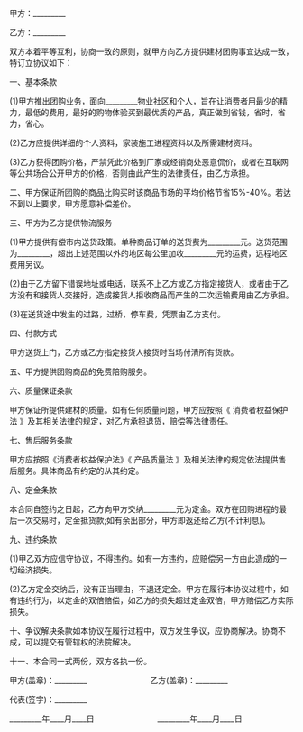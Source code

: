 
 


甲方：_________


乙方：_________


双方本着平等互利，协商一致的原则，就甲方向乙方提供建材团购事宜达成一致，特订立协议如下：


一、基本条款


(1)甲方推出团购业务，面向_________物业社区和个人，旨在让消费者用最少的精力，最低的费用，最好的购物体验买到最优质的产品，真正做到省钱，省时，省力，省心。


(2)乙方应提供详细的个人资料，家装施工进程资料以及所需建材资料。


(3)乙方获得团购价格，严禁凭此价格到厂家或经销商处恶意侃价，或者在互联网等公共场合公开甲方的价格，否则由此产生的法律责任，由乙方承担。


二、甲方保证所团购的商品比购买时该商品市场的平均价格节省15%-40%。若达不到以上要求，甲方愿意补偿差价。


三、甲方为乙方提供物流服务


(1)甲方提供有偿市内送货政策。单种商品订单的送货费为_________元。送货范围为_________，超出上述范围以外的地区每公里加收_________元的运费，远程地区费用另议。


(2)由于乙方留下错误地址或电话，联系不上乙方或乙方指定接货人，或者由于乙方没有和接货人交接好，造成接货人拒收商品而产生的二次运输费用由乙方承担。


(3)在送货途中发生的过路，过桥，停车费，凭票由乙方支付。


四、付款方式


甲方送货上门，乙方或乙方指定接货人接货时当场付清所有货款。


五、甲方提供团购商品的免费陪购服务。


六、质量保证条款


甲方保证所提供建材的质量。如有任何质量问题，甲方应按照《
消费者权益保护法
》及其相关法律的规定，对乙方承担退货，赔偿等法律责任。


七、售后服务条款


甲方应按照《消费者权益保护法》《
产品质量法
》及相关法律的规定依法提供售后服务。具体商品有约定的从其约定。


八、定金条款


本合同自签约之日起，乙方向甲方交纳_________元为定金。双方在团购进程的最后一次交易时，定金抵货款;如有余出部分，甲方即返还给乙方(不计利息)。


九、违约条款


(1)甲乙双方应信守协议，不得违约。如有一方违约，应赔偿另一方由此造成的一切经济损失。


(2)乙方定金交纳后，没有正当理由，不退还定金。甲方在履行本协议过程中，如有违约行为，以定金的双倍赔偿，如乙方的损失超过定金双倍，甲方赔偿乙方实际损失。


十、争议解决条款如本协议在履行过程中，双方发生争议，应协商解决。协商不成，可以提交有管辖权的法院解决。


十一、本合同一式两份，双方各执一份。


甲方(盖章)：_________　　　　　　　　乙方(盖章)：_________


代表(签字)：_________


_________年____月____日　　　　　　　　_________年____月____日
 


 

 
 
 
 
 
  


  
 

  


  


  
 
 
 
 

